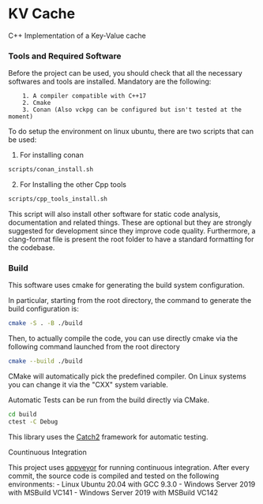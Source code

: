 # KV Cache
C++ Implementation of a Key-Value cache 


### Tools and Required Software
Before the project can be used, you should check that all the necessary softwares and tools are installed.
Mandatory are the following:

        1. A compiler compatible with C++17
        2. Cmake
        3. Conan (Also vckpg can be configured but isn't tested at the moment)

To do setup the environment on linux ubuntu, there are two scripts that can be used:

1. For installing conan
```Bash
scripts/conan_install.sh
```

2. For Installing the other Cpp tools
```Bash
scripts/cpp_tools_install.sh
```

This script will also install other software for static code analysis, documentation and related things. These are optional but they are strongly suggested for development since they improve code quality.
Furthermore, a clang-format file is present the root folder to have a standard formatting for the codebase.

### Build
This software uses cmake for generating the build system configuration.

In particular, starting from the root directory, the command to generate the build configuration is:
```Bash
cmake -S . -B ./build
```
Then, to actually compile the code, you can use directly cmake via the following command launched from the root directory
```Bash
cmake --build ./build
```
CMake will automatically pick the predefined compiler. On Linux systems you can change it via the "CXX" system variable.

Automatic Tests can be run from the build directly via CMake. 
```Bash
cd build
ctest -C Debug
```
This library uses the [Catch2](https://github.com/catchorg/Catch2) framework for automatic testing.

Countinuous Integration

This project uses [appveyor](https://ci.appveyor.com) for running continuous integration. After every commit, the source code is compiled and tested on the following environments:
        - Linux Ubuntu 20.04 with GCC 9.3.0
        - Windows Server 2019 with MSBuild VC141
        - Windows Server 2019 with MSBuild VC142
